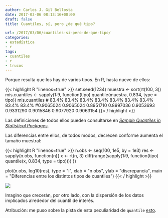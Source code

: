 ```yaml
---
author: Carlos J. Gil Bellosta
date: 2017-03-06 08:13:16+00:00
draft: false
title: Cuantiles, sí, pero ¿de qué tipo?

url: /2017/03/06/cuantiles-si-pero-de-que-tipo/
categories:
- estadística
- r
tags:
- cuantiles
- r
- trucos
---
```


Porque resulta que los hay de varios tipos. En R, hasta nueve de ellos:

{{< highlight R "linenos=true" >}}
    set.seed(1234)
    muestra <- sort(rt(100, 3))
    mis.cuantiles <- sapply(1:9, function(tipo) quantile(muestra, 0.834, type = tipo))
    mis.cuantiles
    #    83.4%     83.4%     83.4%     83.4%     83.4%     83.4%     83.4%     83.4%     83.4%
    #0.9065024 0.9065024 0.8951710 0.8997036 0.9053693 0.9331290 0.9015846 0.9077920 0.9063154
{{< / highlight >}}

Las definiciones de todos ellos pueden consultarse en [_Sample Quantiles in Statistical Packages_](https://www.amherst.edu/media/view/129116/original/Sample+Quantiles.pdf).

Las diferencias entre ellos, de todos modos, decrecen conforme aumenta el tamaño muestral:

{{< highlight R "linenos=true" >}}
n.obs <- seq(100, 1e5, by = 1e3)
res <- sapply(n.obs, function(n){
  x <- rt(n, 3)
  diff(range(sapply(1:9, function(tipo)
    quantile(x, 0.834, type = tipo))))
})

plot(n.obs, log10(res), type = "l",
  xlab = "n obs", ylab = "discrepancia",
  main = "Diferencias entre los distintos tipos de cuantiles")
{{< / highlight >}}

![](/wp-uploads/2017/03/quantile_types.png)

Imagino que crecerán, por otro lado, con la dispersión de los datos implicados alrededor del cuantil de interés.

Atribución: me puso sobre la pista de esta peculiaridad de `quantile` [esto](http://r.prevos.net/percentile-calculations/).
